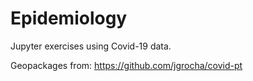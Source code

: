 # Epidemiology
 Jupyter exercises using Covid-19 data.  
 
 Geopackages from: https://github.com/jgrocha/covid-pt
